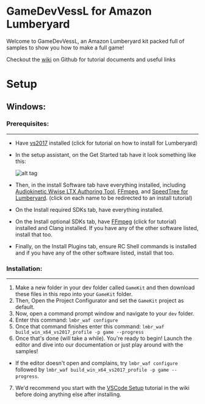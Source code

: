 GameDevVessL for Amazon Lumberyard
======
Welcome to GameDevVessL, an Amazon Lumberyard kit packed full of samples to show you how to make a full game!

Checkout the [wiki](../../wiki/) on Github for tutorial documents and useful links

Setup
======

Windows:
------

### Prerequisites:
---

  * Have [vs2017](../../wiki/VS2017-Setup) installed (click for tutorial on how to install for Lumberyard)

  * In the setup assistant, on the Get Started tab have it look something like this:

    ![alt tag](https://brogrammersexplainlumberyard.files.wordpress.com/2017/10/tut_setup_1_11_compile_options.png)

  * Then, in the install Software tab have everything installed, including [Audiokinetic Wwise LTX Authoring Tool](../../wiki/Audiokinetic-Wwise-LTX-Authoring-Tool-Setup), [FFmpeg](../../wiki/FFmpeg-Setup), and [SpeedTree for Lumberyard](../../wiki/SpeedTree-8-for-Lumberyard-Setup). (click on each name to be redirected to an install tutorial)

  * On the Install required SDKs tab, have everything installed.

  * On the Install optional SDKs tab, have [FFmpeg](../../wiki/FFmpeg-Setup) (click for tutorial) installed and Clang installed. If you have any of the other software listed, install that too.

  * Finally, on the Install Plugins tab, ensure RC Shell commands is installed and if you have any of the other software listed, install that too.

### Installation:
---

1. Make a new folder in your dev folder called `GameKit` and then download these files in this repo into your `GameKit` folder.
2. Then, Open the Project Configurator and set the `GameKit` project as default.
3. Now, open a command prompt window and navigate to your `dev` folder.
4. Enter this command: `lmbr_waf configure`
5. Once that command finishes enter this command: `lmbr_waf build_win_x64_vs2017_profile -p game --progress`
6. Once that's done (will take a while). You're ready to begin! Launch the editor and dive into our documentation or just play around with the samples!
* If the editor doesn't open and complains, try `lmbr_waf configure` followed by `lmbr_waf build_win_x64_vs2017_profile -p game --progress`.
7. We'd recommend you start with the [VSCode Setup](../../wiki/VSCode-Setup) tutorial in the wiki before doing anything else after installing.
